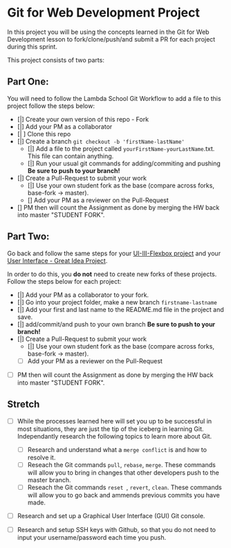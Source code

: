 # Git for Web Development Project
In this project you will be using the concepts learned in the Git for Web Development lesson to fork/clone/push/and submit a PR for each project during this sprint.

This project consists of two parts:

## Part One:
You will need to follow the Lambda School Git Workflow to add a file to this project follow the steps below:

- [|] Create your own version of this repo - Fork
- [|] Add your PM as a collaborator
- [| ] Clone this repo
- [|] Create a branch `git checkout -b 'firstName-lastName'`
  - [|] Add a file to the project called `yourFirstName-yourLastName`.txt. This file can contain anything.
  - [|] Run your usual git commands for adding/commiting and pushing **Be sure to push to your branch!**
- [|] Create a Pull-Request to submit your work
  - [|] Use your own student fork as the base (compare across forks, base-fork -> master).
  - [] Add your PM as a reviewer on the Pull-Request
- [] PM then will count the Assignment as done by merging the HW back into master "STUDENT FORK".

## Part Two:
Go back and follow the same steps for your [UI-III-Flexbox project](https://github.com/LambdaSchool/UI-III-Flexbox) and your [User Interface - Great Idea Project](https://github.com/LambdaSchool/User-Interface).

In order to do this, you **do not** need to create new forks of these projects. Follow the steps below for each project:

- [|] Add your PM as a collaborator to your fork. 
- [|] Go into your project folder, make a new branch `firstname-lastname`
- [|] Add your first and last name to the README.md file in the project and save.
- [|] add/commit/and push to your own branch  **Be sure to push to your branch!**
- [|] Create a Pull-Request to submit your work
  - [|] Use your own student fork as the base (compare across forks, base-fork -> master).
  - [ ] Add your PM as a reviewer on the Pull-Request
- [ ] PM then will count the Assignment as done by merging the HW back into master "STUDENT FORK".

## Stretch
- [ ] While the processes learned here will set you up to be successful in most situations, they are just the tip of the iceberg in learning Git. Independantly research the following topics to learn more about Git.
  - [ ] Research and understand what a `merge conflict` is and how to resolve it.
  - [ ] Reseach the Git commands `pull`, `rebase`, `merge`. These commands will allow you to bring in changes that other developers push to the master branch.
  - [ ] Reseach the Git commands `reset `, `revert`, `clean`. These commands will allow you to go back and ammends previous commits you have made.

- [ ] Research and set up a Graphical User Interface (GUI) Git console. 

- [ ] Research and setup SSH keys with Github, so that you do not need to input your username/password each time you push. 

